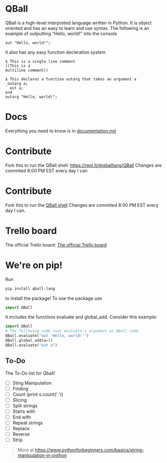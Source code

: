 # QBall
QBall is a high-level interpreted language written in Python. It is object oriented and has an easy to learn and use syntax. The following is an example of outputting "Hello, world!" into the console
```
out "Hello, world!";
```
It also has any easy function decleration system
```
$ This is a single line comment
((This is a
multiline comment))

$ This declares a function outarg that takes an argument a
_outarg a;
  out a;
end
outarg "Hello, world!";
```
# Docs
Everything you need to know is in [documentation.md](documentation.md)

# Contribute
Fork this to run the QBall shell: https://repl.it/@qballlang/QBall
Changes are commited 8:00 PM EST every day I can

# Contribute
Fork this to run the [QBall shell](https://repl.it/@qballlang/QBall)
Changes are commited 8:00 PM EST every day I can.

# Trello board
The official Trello board: [The official Trello board](https://trello.com/b/cJM6HsR3/qball)

# We're on pip!
Run 
```py
pip install qball-lang
```
to install the package! To use the package use
```py
import QBall
```
It includes the functions evaluate and global_add. Consider this example:
```py
import QBall
# The following code runs evaluate's argument as QBall code
QBall.evaluate("out 'Hello, world!'")
QBall.global_add(a=5)
QBall.evaluate("out a")
```
## To-Do
The To-Do list for Qball!

- [ ] Sting Manipulation
- [ ] Finding
- [ ] Count (print s.count(' '))
- [ ] Slicing
- [ ] Split strings
- [ ] Starts with
- [ ] End with
- [ ] Repeat strings
- [ ] Replace
- [ ] Reverse
- [ ] Strip
> More at https://www.pythonforbeginners.com/basics/string-manipulation-in-python
